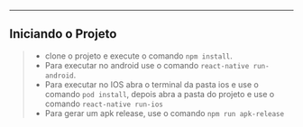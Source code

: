 ----
## Iniciando o Projeto

> * clone o projeto e execute o comando `npm install`.
> * Para executar no android use o comando `react-native run-android`.
> * Para executar no IOS abra o terminal da pasta ios e use o comando `pod install`, depois abra a pasta do projeto e use o comando `react-native run-ios`
> * Para gerar um apk release, use o comando `npm run apk-release`
